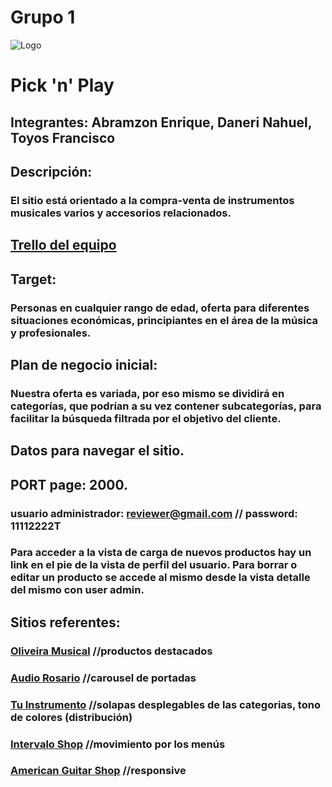 # Grupo 1
![Logo](https://user-images.githubusercontent.com/61567182/79498247-5a80cd00-7fff-11ea-88c7-0279911f1585.png)
# Pick 'n' Play
## Integrantes: Abramzon Enrique, Daneri Nahuel, Toyos Francisco
## Descripción:
### El sitio está orientado a la compra-venta de instrumentos musicales varios y accesorios relacionados.
## [Trello del equipo](https://trello.com/b/2bdNFARD/)

## Target:
### Personas en cualquier rango de edad, oferta para diferentes situaciones económicas, principiantes en el área de la música y profesionales.
## Plan de negocio inicial:
### Nuestra oferta es variada, por eso mismo se dividirá en categorías, que podrían a su vez contener subcategorías, para facilitar la búsqueda filtrada por el objetivo del cliente.

## Datos para navegar el sitio.
## PORT page: 2000.
### usuario administrador: reviewer@gmail.com  // password: 11112222T
### Para acceder a la vista de carga de nuevos productos hay un link en el  pie de la vista de perfil del usuario. Para borrar o editar un producto se accede al mismo desde la vista detalle del mismo con user admin.

## Sitios referentes:
### [Oliveira Musical](https://www.olimusic.com/) //productos destacados
### [Audio Rosario](https://www.audiorosario.com.ar/) //carousel de portadas
### [Tu Instrumento](http://tu-instrumento.com.ar/) //solapas desplegables de las categorias, tono de colores (distribución)
### [Intervalo Shop](https://www.intervaloshop.com/) //movimiento por los menús
### [American Guitar Shop](https://guitar-shop.de/) //responsive